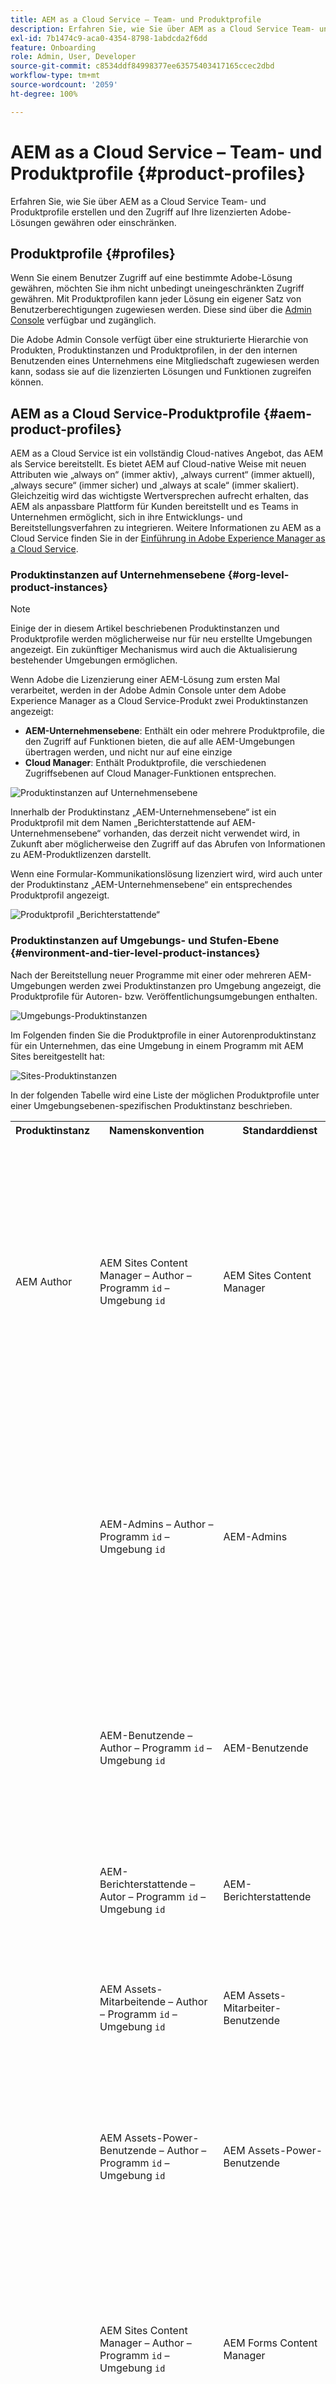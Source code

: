 ```yaml
---
title: AEM as a Cloud Service – Team- und Produktprofile
description: Erfahren Sie, wie Sie über AEM as a Cloud Service Team- und Produktprofile erstellen und den Zugriff auf Ihre lizenzierten Adobe-Lösungen gewähren oder einschränken.
exl-id: 7b1474c9-aca0-4354-8798-1abdcda2f6dd
feature: Onboarding
role: Admin, User, Developer
source-git-commit: c8534ddf84998377ee63575403417165ccec2dbd
workflow-type: tm+mt
source-wordcount: '2059'
ht-degree: 100%

---
```



# AEM as a Cloud Service – Team- und Produktprofile {#product-profiles}

Erfahren Sie, wie Sie über AEM as a Cloud Service Team- und Produktprofile erstellen und den Zugriff auf Ihre lizenzierten Adobe-Lösungen gewähren oder einschränken.

## Produktprofile {#profiles}

Wenn Sie einem Benutzer Zugriff auf eine bestimmte Adobe-Lösung gewähren, möchten Sie ihm nicht unbedingt uneingeschränkten Zugriff gewähren. Mit Produktprofilen kann jeder Lösung ein eigener Satz von Benutzerberechtigungen zugewiesen werden. Diese sind über die [Admin Console](/help/journey-onboarding/admin-console.md) verfügbar und zugänglich.

Die Adobe Admin Console verfügt über eine strukturierte Hierarchie von Produkten, Produktinstanzen und Produktprofilen, in der den internen Benutzenden eines Unternehmens eine Mitgliedschaft zugewiesen werden kann, sodass sie auf die lizenzierten Lösungen und Funktionen zugreifen können.

<!-- Alexandru: Drafting for now 

Your AEM as a Cloud Service team members are added and assigned to one or more of the following product profiles via the Admin Console during onboarding.

* **AEM Administrators**: An AEM administrator is typically assigned to developers, in particular developers who need access to, for example, the development environments. The AEM administrator's product profile is used to grant administrator privileges in the associated AEM instance.

* **AEM Users**: AEM users are the users in your organization who use AEM as a Cloud Service generally to create content. These users need to access AEM to do their tasks. The AEM users product profile is typically assigned to an AEM content author who creates and reviews the content. This content can be of many types such as pages, assets, publications, and so on. The AEM users product profile shown below is assigned to these members.

![Product profiles](/help/onboarding/assets/admin-console-profiles.png) -->

## AEM as a Cloud Service-Produktprofile {#aem-product-profiles}

AEM as a Cloud Service ist ein vollständig Cloud-natives Angebot, das AEM als Service bereitstellt. Es bietet AEM auf Cloud-native Weise mit neuen Attributen wie „always on“ (immer aktiv), „always current“ (immer aktuell), „always secure“ (immer sicher) und „always at scale“ (immer skaliert). Gleichzeitig wird das wichtigste Wertversprechen aufrecht erhalten, das AEM als anpassbare Plattform für Kunden bereitstellt und es Teams in Unternehmen ermöglicht, sich in ihre Entwicklungs- und Bereitstellungsverfahren zu integrieren. Weitere Informationen zu AEM as a Cloud Service finden Sie in der [Einführung in Adobe Experience Manager as a Cloud Service](/help/overview/introduction.md).

### Produktinstanzen auf Unternehmensebene {#org-level-product-instances}

>[!NOTE]
>
> Einige der in diesem Artikel beschriebenen Produktinstanzen und Produktprofile werden möglicherweise nur für neu erstellte Umgebungen angezeigt. Ein zukünftiger Mechanismus wird auch die Aktualisierung bestehender Umgebungen ermöglichen.

Wenn Adobe die Lizenzierung einer AEM-Lösung zum ersten Mal verarbeitet, werden in der Adobe Admin Console unter dem Adobe Experience Manager as a Cloud Service-Produkt zwei Produktinstanzen angezeigt:

* **AEM-Unternehmensebene**: Enthält ein oder mehrere Produktprofile, die den Zugriff auf Funktionen bieten, die auf alle AEM-Umgebungen übertragen werden, und nicht nur auf eine einzige
* **Cloud Manager**: Enthält Produktprofile, die verschiedenen Zugriffsebenen auf Cloud Manager-Funktionen entsprechen.

<!--
>[!NOTE]
>
>For existing programs, the AEM Org-Level Product Instance is created upon selecting the **Update product** profiles action for a given environment.
-->

![Produktinstanzen auf Unternehmensebene](/help/onboarding/assets/orglevel.png)

Innerhalb der Produktinstanz „AEM-Unternehmensebene“ ist ein Produktprofil mit dem Namen „Berichterstattende auf AEM-Unternehmensebene“ vorhanden, das derzeit nicht verwendet wird, in Zukunft aber möglicherweise den Zugriff auf das Abrufen von Informationen zu AEM-Produktlizenzen darstellt.

Wenn eine Formular-Kommunikationslösung lizenziert wird, wird auch unter der Produktinstanz „AEM-Unternehmensebene“ ein entsprechendes Produktprofil angezeigt.

![Produktprofil „Berichterstattende“](/help/onboarding/assets/org-level-reporters.png)

### Produktinstanzen auf Umgebungs- und Stufen-Ebene {#environment-and-tier-level-product-instances}

Nach der Bereitstellung neuer Programme mit einer oder mehreren AEM-Umgebungen werden zwei Produktinstanzen pro Umgebung angezeigt, die Produktprofile für Autoren- bzw. Veröffentlichungsumgebungen enthalten.

![Umgebungs-Produktinstanzen](/help/onboarding/assets/env-productinstances.png)

Im Folgenden finden Sie die Produktprofile in einer Autorenproduktinstanz für ein Unternehmen, das eine Umgebung in einem Programm mit AEM Sites bereitgestellt hat:

![Sites-Produktinstanzen](/help/onboarding/assets/sites-product-instances.png)

In der folgenden Tabelle wird eine Liste der möglichen Produktprofile unter einer Umgebungsebenen-spezifischen Produktinstanz beschrieben.

<table style="table-layout:auto">
    <tr>
        <th>Produktinstanz</th>
        <th>Namenskonvention</th>
        <th>Standarddienst</th>
        <th>Beschreibung</th>
    </tr>
    <tr>
        <td>AEM Author</td>
        <td>AEM Sites Content Manager – Author – Programm <code>id</code> – Umgebung <code>id</code></td>
        <td>AEM Sites Content Manager</td>
        <td>
            <ul>
                <li>Dient dem kontrollierten Zugriff auf AEM Sites-Autorenfunktionen in dieser Umgebung. Benutzende in diesem Produktprofil sind Mitglieder der AEM-Gruppe „AEM Sites-Inhaltsautor“, die automatisch in AEM erstellt wird. Die AEM-Gruppenberechtigungen sollten in AEM mit der gewünschten Zugriffsebene konfiguriert werden.</li><br>
                <li>Wenn der Standarddienst ausgewählt bleibt
                    <ul>
                        <li>sind Benutzende in diesem Produktprofil außerdem Mitglieder der AEM-Gruppe „AEM Sites-Content Manager – Service“.</li>
                      <!--  <li>users in this product profile will have access to AEM Sites Content Management API.</li>
                        <li>an Adobe Developer Console API OAuth S2S project containing AEM Sites Content Management API can optionally be scoped to this environment.</li>-->
                    </ul>
                </li>
            </ul>
        </td>
    </tr>
    <tr>
        <td></td>
        <td>AEM-Admins – Author – Programm <code>id</code> – Umgebung <code>id</code></td>
        <td>AEM-Admins</td>
        <td>
            <ul>
                <li>Dient dem uneingeschränkten Zugriff auf Funktionen der AEM-Autoren- und Veröffentlichungsumgebung. Benutzende in diesem Produktprofil sind Mitglieder der AEM-Gruppe „AEM-Admins – Autor“, die automatisch in AEM erstellt wird.</li><br>
                <li>Wenn der Standarddienst ausgewählt bleibt
                    <ul>
                        <li>sind Benutzende in diesem Produktprofil außerdem Mitglieder der AEM-Gruppe „AEM-Admins – Service“</li>
                    </ul>
                </li>
            </ul>
        </td>
    </tr>
    <tr>
        <td></td>
        <td>AEM-Benutzende – Author – Programm <code>id</code> – Umgebung <code>id</code></td>
        <td>AEM-Benutzende</td>
        <td>
            <ul>
                <li>Dient dem stark eingeschränkten Zugriff auf Funktionen der AEM-Autorenumgebung. Benutzende in diesem Produktprofil sind Mitglieder der AEM-Gruppe „Mitwirkende“, die automatisch in AEM erstellt wird</li><br>
                <li>Wenn der Standarddienst ausgewählt bleibt
                    <ul>
                        <li>sind Benutzende in diesem Produktprofil außerdem Mitglieder der AEM-Gruppe „AEM-Benutzende – Service“</li>
                    </ul>
                </li>
            </ul>
        </td>
    </tr>
    <tr>
        <td></td>
        <td>AEM-Berichterstattende – Autor – Programm <code>id</code> – Umgebung <code>id</code></td>
        <td>AEM-Berichterstattende</td>
        <td>
            <ul>
                <li>Wird derzeit nicht verwendet, kann jedoch in Zukunft Zugriff auf Berichtsinformationen über die Erstellungsebene für diese Umgebung bereitstellen.</li>
            </ul>
        </td>
    </tr>
    <tr>
        <td></td>
        <td>AEM Assets-Mitarbeitende – Author – Programm <code>id</code> – Umgebung <code>id</code></td>
        <td>AEM Assets-Mitarbeiter-Benutzende</td>
        <td>
        <ul>
                <li>Dient dem schreibgeschützten Zugriff auf das DAM. Benutzende in diesem Produktprofil sind Mitglieder der AEM-Gruppe „Mitwirkende“, die automatisch in AEM erstellt wird.
                </li>
                <li>
                Es stellt außerdem die Adobe Express-Berechtigungen zum Erstellen von Asset-Varianten bereit.
                </li>
          <ul>
    </tr>
    <tr>
        <td></td>
        <td>AEM Assets-Power-Benutzende – Author – Programm <code>id</code> – Umgebung <code>id</code></td>
        <td>AEM Assets-Power-Benutzende</td>
<td>
        <ul>
                <li>Dient dem schreibgeschützten Zugriff auf das DAM. Benutzende in diesem Produktprofil sind Mitglieder der AEM-Gruppe „Mitwirkende“, die automatisch in AEM erstellt wird.
                </li>
                <li>
                Es stellt außerdem die Adobe Express-Berechtigungen zum Erstellen von Asset-Varianten bereit.
                </li>
          <ul>
</td>
    </tr>
    <tr>
        <td></td>
        <td>AEM Sites Content Manager – Author – Programm <code>id</code> – Umgebung <code>id</code></td>
        <td>AEM Forms Content Manager</td>
        <td>
            <ul>
                <li>Dient dem kontrollierten Zugriff auf AEM Forms-Autorenfunktionen in dieser Umgebung. Benutzende in diesem Produktprofil sind Mitglieder der AEM-Gruppe „AEM Forms-Formularbenutzende“, die automatisch in AEM erstellt wird.</li><br>
                <li>Wenn der Standarddienst ausgewählt bleibt
                    <ul>
                        <li>sind Benutzende in diesem Produktprofil außerdem Mitglieder der AEM-Gruppe „AEM Forms-Content Manager – Service“.</li>
                    </ul>
                </li>
            </ul>
        </td>
    </tr>
    <tr>
        <td></td>
        <td>AEM Forms-Entwickelnde – Author – Programm <code>id</code> – Umgebung <code>id</code></td>
        <td>AEM Forms-Entwickelnde</td>
        <td>
            <ul>
                <li>Dient dem kontrollierten Zugriff auf AEM Forms-Autorenfunktionen in dieser Umgebung. Benutzende in diesem Produktprofil sind Mitglieder der AEM-Gruppe „AEM Forms-Formular-Power-Benutzende“, die automatisch in AEM erstellt wird. Diese Benutzenden haben zusätzlich zu den normalen Formularerstellungsaufgaben auch die Berechtigung, XDPs hochzuladen und Formulardatenmodelle zu erstellen.</li><br>
                <li>Wenn der Standarddienst ausgewählt bleibt
                    <ul>
                        <li>sind Benutzende in diesem Produktprofil außerdem Mitglieder der AEM-Gruppe „AEM Forms-Entwickelnde – Service“.</li>
                    </ul>
                </li>
            </ul>
        </td>
    </tr>
    <tr>
        <td></td>
        <td>AEM Forms-Kommunikationsdienst-Benutzende – Author – Programm <code>id</code> – Umgebung <code>id</code></td>
        <td>AEM Forms-Kommunikationsdienst-Benutzende</td>
        <td>
            <ul>
                <li>Dient dem kontrollierten Zugriff auf AEM Forms-Kommunikationsdienstfunktionen in dieser Umgebung. Benutzende in diesem Produktprofil sind Mitglieder der AEM-Gruppe „AEM Forms-Formularbenutzende“, die automatisch in AEM erstellt wird.</li><br>
                <li>Wenn der Standarddienst ausgewählt bleibt
                    <ul>
                        <li>sind Benutzende in diesem Produktprofil außerdem Mitglieder der AEM-Gruppe „AEM Forms-Kommunikationsdienst-Benutzende – Service“.</li>
                    </ul>
                </li>
            </ul>
        </td>
    </tr>
    <tr>
        <td>AEM Publish</td>
        <td>AEM-Benutzende – Publish – Programm <code>id</code> – Umgebung <code>id</code></td>
        <td>AEM-Benutzende</td>
        <td>
            <ul>
                <li>Dient dem stark eingeschränkten Zugriff auf Funktionen der AEM-Autorenumgebung. Benutzende in diesem Produktprofil sind Mitglieder der AEM-Gruppe „ Mitwirkende“, die automatisch in AEM erstellt wird</li><br>
                <li>Wenn der Standarddienst ausgewählt bleibt
                    <ul>
                        <li>sind Benutzende in diesem Produktprofil außerdem Mitglieder der AEM-Gruppe „AEM-Benutzende – Service“.</li>
                    </ul>
                </li>
            </ul>
        </td>
    </tr>
    <tr>
        <td></td>
        <td>AEM-Berichterstattende – Publish – Programm <code>id</code> – Umgebung <code>id</code></td>
        <td>AEM-Berichterstattende</td>
        <td>
            <ul>
                <li>Wird derzeit nicht verwendet, kann jedoch in Zukunft Zugriff auf Berichtsinformationen über die Veröfentlichungsebene für diese Umgebung bereitstellen.</li>
            </ul>
        </td>
    </tr>
   <tr>
        <td></td>
        <td>AEM Forms-Kommunikationsdienst-Benutzende – Publish – Programm <code>id</code> – Umgebung <code>id</code></td>
        <td>AEM Forms-Kommunikationsdienst-Benutzende</td>
        <td>
            <ul>
                <li>Dient dem kontrollierten Zugriff auf AEM Forms-Kommunikationsdienstfunktionen in dieser Umgebung. Benutzende in diesem Produktprofil sind Mitglieder der AEM-Gruppe „AEM Forms-Formularbenutzende“, die automatisch in AEM erstellt wird.</li><br>
                <li>Wenn der Standarddienst ausgewählt bleibt
                    <ul>
                        <li>sind Benutzende in diesem Produktprofil außerdem Mitglieder der AEM-Gruppe „AEM Forms-Kommunikationsdienst-Benutzende – Service“.</li>
                    </ul>
                </li>
            </ul>
        </td>
    </tr>
</table>

Beachten Sie, dass für jedes Produktprofil standardmäßig ein zugewiesener Produktprofildienst aktiviert ist. Sofern Sie keine komplexen Zugriffsanforderungen erfüllen müssen, wird empfohlen, nur den Standarddienst auszuwählen. In AEM wird eine entsprechende AEM-Gruppe mit der Namenskonvention `<Product Profile Prefix> - Service` erstellt (z. B. **AEM Sites Content Manager – Service**), und die Benutzenden in den übergeordneten Produktprofilen werden automatisch Mitglieder dieser entsprechenden AEM-Gruppe.

Die mit dem Dienst verknüpfte AEM-Gruppe in AEM umfasst den aggregierten Satz der Benutzenden, die in allen zugehörigen Produktprofilen dieses Dienstes für diese Umgebungs-Ebenen-Kombination vorhanden sind.

![Dienste](/help/onboarding/assets/services.png)

Die folgende Abbildung zeigt die AEM-Gruppen, die das Produktprofil „AEM Sites Content Manager“ der Autorenebene widerspiegeln, und den Dienst.

![Zuordnung zwischen AEM-Gruppe und Dienst](/help/onboarding/assets/profile-to-service-mapping.png)

>[!NOTE]
>
>Jeder Benutzer, der einem AEM as a Cloud Service-Produktprofil zugewiesen ist, hat über die Rolle **Cloud Manager-Benutzer** schreibgeschützten Zugriff auf Cloud Manager.
>
>Benutzer nur mit der Rolle **Cloud Manager-Benutzer** können sich bei Cloud Manager anmelden und zu den AEM-Autorenumgebungen navigieren (falls vorhanden), indem sie die Menüoptionen unter **Programme** verwenden. Die Rolle **Cloud Manager-Benutzer** reicht nicht aus, um auf Programmdetails zuzugreifen. Wenn ein solcher Zugriff erforderlich ist, müssen Benutzende von ihrem Systemadministrator zusätzliche Rollen erhalten.

>[!WARNING]
>
>Der **AEM-Admin**-Produktprofilname darf nicht geändert werden. Das Ändern des **AEM-Admin**-Produktprofilnamens entfernt Adminrechte von allen Benutzenden, die diesem Profil zugewiesen sind.

>[!TIP]
>
>* Weitere Informationen zu AEM-Produktprofilen finden Sie unter [Zuweisen von AEM-Produktprofilen](/help/journey-onboarding/assign-profiles-aem.md).
>* Weitere Informationen zum Onboarding-Prozess finden Sie in der [Onboarding-Tour](/help/journey-onboarding/overview.md).

### Hinzufügen von Produktprofilen für bestehende Umgebungen {#adding-product-profiles-for-existing-environments}

In Umgebungen, die vor Anfang November 2024 erstellt wurden, fehlt möglicherweise die in den obigen Abschnitten beschriebene Produktinstanz auf Organisationsebene sowie bestimmte Produktprofile. Bei bestehenden Produktprofilen fehlen auch die Service-Umschalter. Es wird empfohlen, diese Produktprofile zu aktualisieren. Dies ist eine Voraussetzung für den Zugriff auf einige zukünftige APIs.

Wenn für eine oder mehrere Umgebungen in einem Programm die Produktprofile aktualisiert werden müssen, wird in Cloud Manager der nachstehende Hinweis angezeigt. Beachten Sie, dass eine Umgebung auf der neuesten AEM-Version basieren muss, bevor ihre Produktprofile aktualisiert werden können.

![Modernisieren von Produktprofilen](/help/onboarding/assets/modernize-product-profiles.png)

Wenn Sie auf die Schaltfläche **Produktprofile hinzufügen** klicken, wird ein Menü mit Optionen zum Hinzufügen neuer Produktprofile zu allen im Programm verfügbaren Umgebungen oder zu einzelnen Umgebungen geöffnet.

![Ersetzen von Umgebungen](/help/onboarding/assets/choose-env-r.png)

Klicken Sie auf **Alle Umgebungen**, um die neuen Produktprofile zu allen Umgebungen im Programm hinzuzufügen. Alternativ können Sie auf **Individuelle Umgebungen** klicken, um die neuen Produktprofile zu ausgewählten Umgebungen hinzuzufügen. Dadurch gelangen Sie zu einer Seite mit einer Auflistung der Umgebungen, auf der Sie über das Symbol **Weitere Optionen** die Aktion **Produktprofile hinzufügen** auswählen können.

![Individuelle Umgebungen](/help/onboarding/assets/individual-environments.png)

Sie können auch Produktprofile zu ausgewählten Umgebungen hinzufügen, indem Sie zur Seite „Programmübersicht“ im Abschnitt „Umgebungen“ navigieren, auf das Symbol „Weitere Optionen“ klicken, das einer Umgebung entspricht, und „Produktprofile hinzufügen“ auswählen.

Der Status der Umgebung zeigt das Hinzufügen von Produktprofilen an, während die neuen Produktprofile hinzugefügt werden, und zeigt anschließend „Ausgeführt“ an, wenn der Vorgang abgeschlossen ist.


## Cloud Manager-Produktprofile {#cloud-manager-product-profiles}

Cloud Manager verfügt über vorkonfigurierte Produktprofile, die man sich als rollenbasierte Berechtigungen vorstellen kann. Ihr(e) System-Admin ist für die Einrichtung Ihres Cloud Manager-Teams verantwortlich, indem er/sie die Team-Mitglieder diesen Produktprofilen zuweist.

>[!TIP]
>
>Weitere Informationen finden Sie unter [Rollenbasierte Berechtigungen in Cloud Manager](/help/onboarding/cloud-manager-introduction.md#role-based-permissions).

Jedem Produktprofil sind spezifische Berechtigungen zugeordnet.

* **Geschäftsinhaber**
   * In dieser Rolle haben Sie die Berechtigung, ein neues Programm hinzuzufügen oder ein Programm zu bearbeiten, eine Umgebung hinzuzufügen oder zu aktualisieren, Code in der AEM-Umgebung bereitzustellen oder Code-Qualitätsprüfungen durchzuführen.
   * Diese Person ist verantwortlich für die Definition von KPIs, die Genehmigung von Produktionbereitstellungen und das Überschreiben von gravierenden dreistufigen Fehlern, falls erforderlich.
* **Bereitstellungs-Manager**
   * In dieser Rolle sind Sie berechtigt, eine Umgebung hinzuzufügen oder zu aktualisieren, eine beliebige Pipeline auszuführen und Code in der AEM-Umgebung bereitzustellen oder Code-Qualitätsprüfungen durchzuführen.
   * Diese Person verwaltet die Bereitstellungsvorgänge mit Cloud Manager, um Staging- und Produktionsbereitstellungen durchzuführen, CI/CD-Pipeline zu bearbeiten, kann bei Bedarf gravierende dreistufige Fehler genehmigen und hat Zugriff auf das Git-Repository.
* **Entwickler**
   * In dieser Rolle sind Sie berechtigt, persönliche Zugriffs-Token für den Zugriff auf Git zu generieren.
   * Diese Person entwickelt und testet benutzerdefinierten Anwendungs-Code, verwendet Cloud Manager hauptsächlich zur Anzeige des Bereitstellungsstatus und kann für Code-Commits auf das Git-Repository zugreifen.
* **Programm-Manager**
   * In dieser Rolle sind Sie berechtigt, Pipelines zu planen, die dreistufigen Qualitäts-Gates außer Kraft zu setzen und Produktionsgenehmigungen zu erteilen.
   * Diese Person nutzt Cloud Manager, um die Einrichtung von Teams vorzunehmen, den Status zu überprüfen, KPIs einzusehen und ggf. gravierende dreistufige Fehler zu genehmigen.

Benutzende können mehreren Produktprofilen zugewiesen werden. Wenn Sie beispielsweise einem Benutzer bzw. einer Benutzerin die beiden Rollen **Geschäftsinhaber** und **Bereitstellungs-Manager** zuweisen, erhält er/sie die Summe aller dieser Berechtigungen.

Ihr Cloud Manager-Team umfasst mindestens:

* Einen **Geschäftsinhaber**, der in der Regel auch der/die System-Admin ist und die erste Person sein muss, die sich bei Cloud Manager anmeldet und darauf zugreift
* Einen **Bereitstellungs-Manager**
* **Einen Entwickler bzw. eine Entwicklerin**

>[!NOTE]
>
>Um Zugriff auf AEM as a Cloud Service zu erhalten, müssen Benutzende einem von zwei Produktprofilen angehören: `AEM Users` oder `AEM Administrators`. Die Berechtigungen zum Verwalten von Cloud Manager reichen nicht aus.

>[!TIP]
>
>* Weitere Informationen zu Cloud Manager-Produktprofilen finden Sie unter [Zuweisen von Team-Mitgliedern zu Cloud Manager-Produktprofilen](/help/journey-onboarding/assign-profiles-cloud-manager.md).
>* Weitere Informationen zum Onboarding-Prozess finden Sie in der [Onboarding-Tour](/help/journey-onboarding/overview.md).
